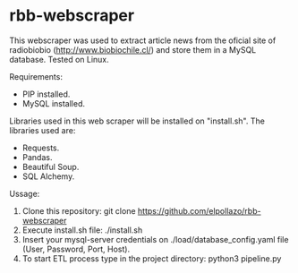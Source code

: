 # rbb-webscraper
This webscraper was used to extract article news from the oficial site of radiobiobio (http://www.biobiochile.cl/) and store them in a MySQL database. Tested on Linux.

Requirements:
- PIP installed.
- MySQL installed.

Libraries used in this web scraper will be installed on "install.sh". The libraries used are:

- Requests.
- Pandas.
- Beautiful Soup.
- SQL Alchemy.

Ussage:

1. Clone this repository: git clone https://github.com/elpollazo/rbb-webscraper
2. Execute install.sh file: ./install.sh
3. Insert your mysql-server credentials on ./load/database_config.yaml file (User, Password, Port, Host).
4. To start ETL process type in the project directory: python3 pipeline.py 
